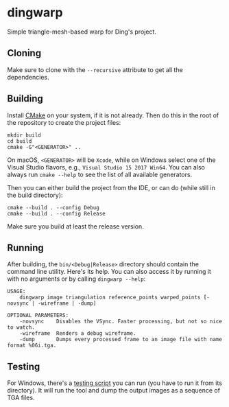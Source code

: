 # dingwarp
Simple triangle-mesh-based warp for Ding's project.

## Cloning
Make sure to clone with the `--recursive` attribute to get all the dependencies.

## Building
Install [CMake](https://cmake.org/download/) on your system, if it is not
already. Then do this in the root of the repository to create the project files:
```
mkdir build
cd build
cmake -G"<GENERATOR>" ..
```
On macOS, `<GENERATOR>` will be `Xcode`, while on Windows select one of the
Visual Studio flavors, e.g., `Visual Studio 15 2017 Win64`. You can also always
run `cmake --help` to see the list of all available generators.

Then you can either build the project from the IDE, or can do (while still in
the build directory):
```
cmake --build . --config Debug
cmake --build . --config Release
```

Make sure you build at least the release version.

## Running
After building, the `bin/<Debug|Release>` directory should contain the command
line utility. Here's its help. You can also access it by running it with no
arguments or by calling `dingwarp --help`:
```
USAGE:
    dingwarp image triangulation reference_points warped_points [-novsync | -wireframe | -dump]

OPTIONAL PARAMETERS:
    -novsync    Disables the VSync. Faster processing, but not so nice to watch.
    -wireframe  Renders a debug wireframe.
    -dump       Dumps every processed frame to an image file with name format %06i.tga.
```

## Testing
For Windows, there's a [testing script](test/test_win.bat) you can run (you have
to run it from its directory). It will run the tool and dump the output images
as a sequence of TGA files.